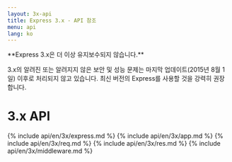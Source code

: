 ```yaml
---
layout: 3x-api
title: Express 3.x - API 참조
menu: api
lang: ko
---
```

<div id="api-doc" markdown="1">

  <div class="doc-box doc-warn" markdown="1">
  **Express 3.x은 더 이상 유지보수되지 않습니다.**

  3.x의 알려진 또는 알려지지 않은 보안 및 성능 문제는 마지막 업데이트(2015년 8월 1일) 이후로 처리되지 않고 있습니다. 최신 버전의 Express를 사용할 것을 강력히 권장합니다.
  </div>

  <h1>3.x API</h1>

  {% include api/en/3x/express.md %}
  {% include api/en/3x/app.md %}
  {% include api/en/3x/req.md %}
  {% include api/en/3x/res.md %}
  {% include api/en/3x/middleware.md %}

</div>
